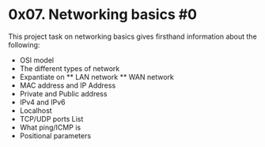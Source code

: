# 0x07. Networking basics #0

This project task on networking basics gives firsthand information about the following:
- OSI model
- The different types of network
- Expantiate on
  ** LAN network
  ** WAN network
- MAC address and IP Address
- Private and Public address
- IPv4 and IPv6
- Localhost
- TCP/UDP ports List
- What ping/ICMP is
- Positional parameters